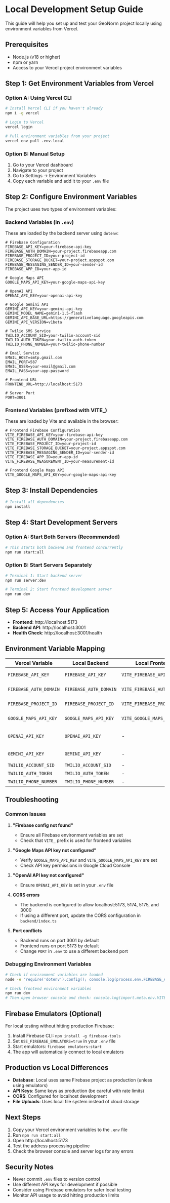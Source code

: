 # Local Development Setup Guide

This guide will help you set up and test your GeoNorm project locally using environment variables from Vercel.

## Prerequisites

- Node.js (v18 or higher)
- npm or yarn
- Access to your Vercel project environment variables

## Step 1: Get Environment Variables from Vercel

### Option A: Using Vercel CLI
```bash
# Install Vercel CLI if you haven't already
npm i -g vercel

# Login to Vercel
vercel login

# Pull environment variables from your project
vercel env pull .env.local
```

### Option B: Manual Setup
1. Go to your Vercel dashboard
2. Navigate to your project
3. Go to Settings → Environment Variables
4. Copy each variable and add it to your `.env` file

## Step 2: Configure Environment Variables

The project uses two types of environment variables:

### Backend Variables (in `.env`)
These are loaded by the backend server using `dotenv`:

```env
# Firebase Configuration
FIREBASE_API_KEY=your-firebase-api-key
FIREBASE_AUTH_DOMAIN=your-project.firebaseapp.com
FIREBASE_PROJECT_ID=your-project-id
FIREBASE_STORAGE_BUCKET=your-project.appspot.com
FIREBASE_MESSAGING_SENDER_ID=your-sender-id
FIREBASE_APP_ID=your-app-id

# Google Maps API
GOOGLE_MAPS_API_KEY=your-google-maps-api-key

# OpenAI API
OPENAI_API_KEY=your-openai-api-key

# Google Gemini API
GEMINI_API_KEY=your-gemini-api-key
GEMINI_MODEL_NAME=gemini-1.5-flash
GEMINI_API_BASE_URL=https://generativelanguage.googleapis.com
GEMINI_API_VERSION=v1beta

# Twilio SMS Service
TWILIO_ACCOUNT_SID=your-twilio-account-sid
TWILIO_AUTH_TOKEN=your-twilio-auth-token
TWILIO_PHONE_NUMBER=your-twilio-phone-number

# Email Service
EMAIL_HOST=smtp.gmail.com
EMAIL_PORT=587
EMAIL_USER=your-email@gmail.com
EMAIL_PASS=your-app-password

# Frontend URL
FRONTEND_URL=http://localhost:5173

# Server Port
PORT=3001
```

### Frontend Variables (prefixed with VITE_)
These are loaded by Vite and available in the browser:

```env
# Frontend Firebase Configuration
VITE_FIREBASE_API_KEY=your-firebase-api-key
VITE_FIREBASE_AUTH_DOMAIN=your-project.firebaseapp.com
VITE_FIREBASE_PROJECT_ID=your-project-id
VITE_FIREBASE_STORAGE_BUCKET=your-project.appspot.com
VITE_FIREBASE_MESSAGING_SENDER_ID=your-sender-id
VITE_FIREBASE_APP_ID=your-app-id
VITE_FIREBASE_MEASUREMENT_ID=your-measurement-id

# Frontend Google Maps API
VITE_GOOGLE_MAPS_API_KEY=your-google-maps-api-key
```

## Step 3: Install Dependencies

```bash
# Install all dependencies
npm install
```

## Step 4: Start Development Servers

### Option A: Start Both Servers (Recommended)
```bash
# This starts both backend and frontend concurrently
npm run start:all
```

### Option B: Start Servers Separately
```bash
# Terminal 1: Start backend server
npm run server:dev

# Terminal 2: Start frontend development server
npm run dev
```

## Step 5: Access Your Application

- **Frontend**: http://localhost:5173
- **Backend API**: http://localhost:3001
- **Health Check**: http://localhost:3001/health

## Environment Variable Mapping

| Vercel Variable | Local Backend | Local Frontend | Purpose |
|----------------|---------------|----------------|---------|
| `FIREBASE_API_KEY` | `FIREBASE_API_KEY` | `VITE_FIREBASE_API_KEY` | Firebase authentication |
| `FIREBASE_AUTH_DOMAIN` | `FIREBASE_AUTH_DOMAIN` | `VITE_FIREBASE_AUTH_DOMAIN` | Firebase auth domain |
| `FIREBASE_PROJECT_ID` | `FIREBASE_PROJECT_ID` | `VITE_FIREBASE_PROJECT_ID` | Firebase project ID |
| `GOOGLE_MAPS_API_KEY` | `GOOGLE_MAPS_API_KEY` | `VITE_GOOGLE_MAPS_API_KEY` | Google Maps geocoding |
| `OPENAI_API_KEY` | `OPENAI_API_KEY` | - | OpenAI address cleaning |
| `GEMINI_API_KEY` | `GEMINI_API_KEY` | - | Google Gemini AI |
| `TWILIO_ACCOUNT_SID` | `TWILIO_ACCOUNT_SID` | - | SMS service |
| `TWILIO_AUTH_TOKEN` | `TWILIO_AUTH_TOKEN` | - | SMS service |
| `TWILIO_PHONE_NUMBER` | `TWILIO_PHONE_NUMBER` | - | SMS service |

## Troubleshooting

### Common Issues

1. **"Firebase config not found"**
   - Ensure all Firebase environment variables are set
   - Check that `VITE_` prefix is used for frontend variables

2. **"Google Maps API key not configured"**
   - Verify `GOOGLE_MAPS_API_KEY` and `VITE_GOOGLE_MAPS_API_KEY` are set
   - Check API key permissions in Google Cloud Console

3. **"OpenAI API key not configured"**
   - Ensure `OPENAI_API_KEY` is set in your `.env` file

4. **CORS errors**
   - The backend is configured to allow localhost:5173, 5174, 5175, and 3000
   - If using a different port, update the CORS configuration in `backend/index.ts`

5. **Port conflicts**
   - Backend runs on port 3001 by default
   - Frontend runs on port 5173 by default
   - Change `PORT` in `.env` to use a different backend port

### Debugging Environment Variables

```bash
# Check if environment variables are loaded
node -e "require('dotenv').config(); console.log(process.env.FIREBASE_API_KEY ? 'Firebase key loaded' : 'Firebase key missing')"

# Check frontend environment variables
npm run dev
# Then open browser console and check: console.log(import.meta.env.VITE_FIREBASE_API_KEY)
```

## Firebase Emulators (Optional)

For local testing without hitting production Firebase:

1. Install Firebase CLI: `npm install -g firebase-tools`
2. Set `USE_FIREBASE_EMULATORS=true` in your `.env` file
3. Start emulators: `firebase emulators:start`
4. The app will automatically connect to local emulators

## Production vs Local Differences

- **Database**: Local uses same Firebase project as production (unless using emulators)
- **API Keys**: Same keys as production (be careful with rate limits)
- **CORS**: Configured for localhost development
- **File Uploads**: Uses local file system instead of cloud storage

## Next Steps

1. Copy your Vercel environment variables to the `.env` file
2. Run `npm run start:all`
3. Open http://localhost:5173
4. Test the address processing pipeline
5. Check the browser console and server logs for any errors

## Security Notes

- Never commit `.env` files to version control
- Use different API keys for development if possible
- Consider using Firebase emulators for safer local testing
- Monitor API usage to avoid hitting production limits
